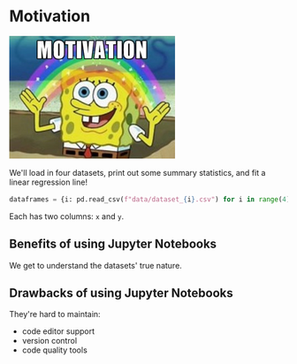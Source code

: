 # Motivation

![motivation](assets/motivation.jpg)

We'll load in four datasets, print out some summary statistics, and fit a linear regression line!

```python
dataframes = {i: pd.read_csv(f"data/dataset_{i}.csv") for i in range(4)}
```

Each has two columns: `x` and `y`.

## Benefits of using Jupyter Notebooks

We get to understand the datasets' true nature.

## Drawbacks of using Jupyter Notebooks

They're hard to maintain:

- code editor support
- version control
- code quality tools
